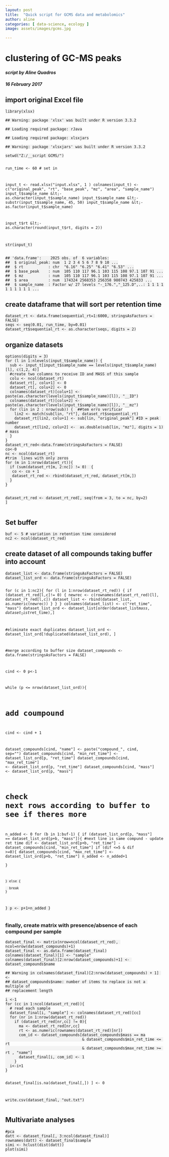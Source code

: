 ```yaml
---
layout: post
title:  "Quick script for GCMS data and metabolomics"
author: aline
categories: [ data-science, ecology ]
image: assets/images/gcms.jpg

---
```


<style type="text/css">
.main-container {
  max-width: 940px;
  margin-left: auto;
  margin-right: auto;
}
code {
  color: inherit;
  background-color: rgba(0, 0, 0, 0.04);
}
img {
  max-width:100%;
  height: auto;
}
.tabbed-pane {
  padding-top: 12px;
}
button.code-folding-btn:focus {
  outline: none;
}
</style>



<div class="container-fluid main-container">

<!-- tabsets -->
<script>
$(document).ready(function () {
  window.buildTabsets("TOC");
});
</script>

<!-- code folding -->






<div class="fluid-row" id="header">



<h1 class="title toc-ignore">clustering of GC-MS peaks</h1>
<h4 class="author"><em>script by Aline Quadros</em></h4>
<h4 class="date"><em>16 February 2017</em></h4>

</div>


<div id="import-original-excel-file" class="section level2">
<h2>import original Excel file</h2>
<pre class="r"><code>library(xlsx)</code></pre>
<pre><code>## Warning: package 'xlsx' was built under R version 3.3.2</code></pre>
<pre><code>## Loading required package: rJava</code></pre>
<pre><code>## Loading required package: xlsxjars</code></pre>
<pre><code>## Warning: package 'xlsxjars' was built under R version 3.3.2</code></pre>
<pre class="r"><code>setwd(&quot;Z:/__script GCMS/&quot;)

run_time &lt;- 60  # set in

input_t &lt;- read.xlsx(&quot;input.xlsx&quot;, 1 )
colnames(input_t) &lt;- c(&quot;original_peak&quot;, &quot;rt&quot;, &quot;base_peak&quot;, &quot;mz&quot;, &quot;area&quot;, &quot;sample_name&quot;)
input_t$sample_name &lt;- as.character(input_t$sample_name)
input_t$sample_name &lt;- substr(input_t$sample_name, 45, 50)
input_t$sample_name &lt;- as.factor(input_t$sample_name)

input_t$rt &lt;- as.character(round(input_t$rt, digits = 2))

str(input_t)</code></pre>
<pre><code>## 'data.frame':    2025 obs. of  6 variables:
##  $ original_peak: num  1 2 3 4 5 6 7 8 9 10 ...
##  $ rt           : chr  &quot;6.16&quot; &quot;6.25&quot; &quot;6.41&quot; &quot;6.53&quot; ...
##  $ base_peak    : num  105 110 117 96.1 103 115 108 97.1 107 91 ...
##  $ mz           : num  105 110 117 96.1 103 115 108 97.1 107 91 ...
##  $ area         : num  174324 2568353 256358 980743 425833 ...
##  $ sample_name  : Factor w/ 27 levels &quot;-_176.&quot;,&quot;_125.D&quot;,..: 1 1 1 1 1 1 1 1 1 1 ...</code></pre>
</div>
<div id="create-dataframe-that-will-sort-per-retention-time" class="section level2">
<h2>create dataframe that will sort per retention time</h2>
<pre class="r"><code>dataset_rt &lt;- data.frame(sequential_rt=1:6000, stringsAsFactors = FALSE)
seqs &lt;- seq(0.01, run_time, by=0.01)
dataset_rt$sequential_rt &lt;- as.character(seqs, digits = 2)</code></pre>
</div>
<div id="organize-datasets" class="section level2">
<h2>organize datasets</h2>
<pre class="r"><code>options(digits = 3)
for (l in 1:nlevels(input_t$sample_name)) {
  sub &lt;- input_t[input_t$sample_name == levels(input_t$sample_name)[l], c(1,2, 4)]
  #create two columns to receive ID and MASS of this sample
  colu &lt;- ncol(dataset_rt)
  dataset_rt[, colu+1] &lt;- 0
  dataset_rt[, colu+2] &lt;- 0
  colnames(dataset_rt)[colu+1] &lt;- paste(as.character(levels(input_t$sample_name)[l]), &quot;__ID&quot;)
  colnames(dataset_rt)[colu+2] &lt;- paste(as.character(levels(input_t$sample_name)[l]), &quot;__mz&quot;)
  for (lin in 2 : nrow(sub)) {  ##tem erro verificar
    lin2 &lt;- match(sub[lin, &quot;rt&quot;], dataset_rt$sequential_rt)
    dataset_rt[lin2, colu+1] &lt;- sub[lin, &quot;original_peak&quot;] #ID = peak number
    dataset_rt[lin2, colu+2] &lt;-  as.double(sub[lin, &quot;mz&quot;], digits = 1)  # mass
  }
}
dataset_rt_red&lt;-data.frame(stringsAsFactors = FALSE)
co&lt;-0
nc &lt;- ncol(dataset_rt)
#trim  lines with only zeros
for (m in 1:nrow(dataset_rt)){
  if (sum(dataset_rt[m, 2:nc]) != 0)  {
   co &lt;- co + 1
   dataset_rt_red &lt;- rbind(dataset_rt_red, dataset_rt[m,])
  }
}

dataset_rt_red &lt;- dataset_rt_red[, seq(from = 3, to = nc, by=2) ]</code></pre>
</div>
<div id="set-buffer" class="section level2">
<h2>Set buffer</h2>
<pre class="r"><code>buf &lt;- 5 # variation in retention time considered
nc2 &lt;- ncol(dataset_rt_red)</code></pre>
</div>
<div id="create-dataset-of-all-compounds-taking-buffer-into-account" class="section level2">
<h2>create dataset of all compounds taking buffer into account</h2>
<pre class="r"><code>dataset_list &lt;- data.frame(stringsAsFactors = FALSE)
dataset_list_ord &lt;- data.frame(stringsAsFactors = FALSE)

for (c in 1:nc2){
  for (l in 1:nrow(dataset_rt_red)) {
      if (dataset_rt_red[l,c]!= 0) {
        newrec &lt;- c(rownames(dataset_rt_red)[l], dataset_rt_red[l,c])
        dataset_list &lt;- rbind(dataset_list, as.numeric(newrec))
      }
  }
}
colnames(dataset_list) &lt;- c(&quot;ret_time&quot;, &quot;mass&quot;)
dataset_list_ord &lt;- dataset_list[order(dataset_list$mass, dataset_list$ret_time),]

#eliminate exact duplicates
dataset_list_ord &lt;- dataset_list_ord[!duplicated(dataset_list_ord), ]

#merge according to buffer size
dataset_compounds &lt;- data.frame(stringsAsFactors = FALSE)

cind &lt;- 0
p&lt;-1

while (p &lt;= nrow(dataset_list_ord)){
  # add coumpound
  cind &lt;- cind + 1

  dataset_compounds[cind, &quot;name&quot;] &lt;- paste(&quot;compound_&quot;, cind, sep=&quot;&quot;)
  dataset_compounds[cind, &quot;min_ret_time&quot;] &lt;-  dataset_list_ord[p, &quot;ret_time&quot;]
  dataset_compounds[cind, &quot;max_ret_time&quot;]  &lt;- dataset_list_ord[p, &quot;ret_time&quot;]
  dataset_compounds[cind, &quot;mass&quot;] &lt;- dataset_list_ord[p, &quot;mass&quot;]

  # check next rows according to buffer to see if theres more
  n_added &lt;- 0
  for (b in 1:buf-1) {
    if (dataset_list_ord[p, &quot;mass&quot;] == dataset_list_ord[p+b, &quot;mass&quot;]){
      #next line is same compund - update ret time
      dif &lt;- dataset_list_ord[p+b, &quot;ret_time&quot;] - dataset_compounds[cind, &quot;min_ret_time&quot;]
      if (dif &lt;=5 &amp; dif &gt;=0){
          dataset_compounds[cind, &quot;max_ret_time&quot;] &lt;- dataset_list_ord[p+b, &quot;ret_time&quot;]
          n_added &lt;- n_added+1   
      }

    } else {

      break
    }
  }
  p &lt;- p+1+n_added
}</code></pre>
<div id="finally-create-matrix-with-presenceabsence-of-each-compound-per-sample" class="section level3">
<h3>finally, create matrix with presence/absence of each compound per sample</h3>
<pre class="r"><code>dataset_final &lt;- matrix(nrow=ncol(dataset_rt_red), ncol=nrow(dataset_compounds)+1)
dataset_final &lt;- as.data.frame(dataset_final)
colnames(dataset_final)[1] &lt;- &quot;sample&quot;
colnames(dataset_final)[2:nrow(dataset_compounds)+1] &lt;- dataset_compounds$name</code></pre>
<pre><code>## Warning in colnames(dataset_final)[2:nrow(dataset_compounds) + 1] &lt;-
## dataset_compounds$name: number of items to replace is not a multiple of
## replacement length</code></pre>
<pre class="r"><code>i &lt;-1
for (cc in 1:ncol(dataset_rt_red)){
  # read each sample
  dataset_final[i, &quot;sample&quot;] &lt;- colnames(dataset_rt_red)[cc]
  for (nr in 1:nrow(dataset_rt_red))
    if (dataset_rt_red[nr,cc] != 0){
      ma &lt;- dataset_rt_red[nr,cc]
      rt &lt;- as.numeric(rownames(dataset_rt_red)[nr])
      com_id &lt;- dataset_compounds[dataset_compounds$mass == ma
                                  &amp; dataset_compounds$min_ret_time &lt;= rt
                                  &amp; dataset_compounds$max_ret_time &gt;= rt , &quot;name&quot;]
      dataset_final[i, com_id] &lt;- 1
    }
  i&lt;-i+1
}

dataset_final[is.na(dataset_final[,]) ] &lt;- 0

write.csv(dataset_final, &quot;out.txt&quot;)</code></pre>
</div>
</div>
<div id="multivariate-analyses" class="section level2">
<h2>Multivariate analyses</h2>
<pre class="r"><code>#pca
datt &lt;- dataset_final[, 3:ncol(dataset_final)]
rownames(datt) &lt;- dataset_final$sample
simi &lt;- hclust(dist(datt))
plot(simi)</code></pre>

</div>




</div>

<script>

// add bootstrap table styles to pandoc tables
function bootstrapStylePandocTables() {
  $('tr.header').parent('thead').parent('table').addClass('table table-condensed');
}
$(document).ready(function () {
  bootstrapStylePandocTables();
});


</script>

<!-- dynamically load mathjax for compatibility with self-contained -->
<script>
  (function () {
    var script = document.createElement("script");
    script.type = "text/javascript";
    script.src  = "https://cdn.mathjax.org/mathjax/latest/MathJax.js?config=TeX-AMS-MML_HTMLorMML";
    document.getElementsByTagName("head")[0].appendChild(script);
  })();
</script>

